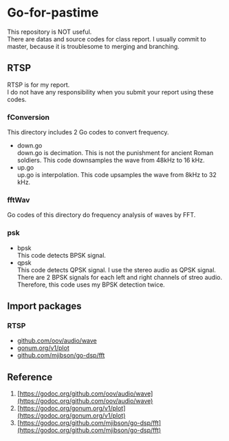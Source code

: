# Go-for-pastime  
This repository is NOT useful.  
There are datas and source codes for class report. 
I usually commit to master, because it is troublesome to merging and branching. 

## RTSP
RTSP is for my report.  
I do not have any responsibility when you submit your report using these codes.

### fConversion
This directory includes 2 Go codes to convert frequency.   
- down.go  
down.go is decimation.
This is not the punishment for ancient Roman soldiers.
This code downsamples the wave from 48kHz to 16 kHz.   
- up.go  
up.go is interpolation.
This code upsamples the wave from 8kHz to 32 kHz.  

### fftWav
Go codes of this directory do frequency analysis of waves by FFT.  

### psk
- bpsk  
This code detects BPSK signal.  
- qpsk   
This code detects QPSK signal.
I use the stereo audio as QPSK signal.
There are 2 BPSK signals for each left and right channels of streo audio.
Therefore, this code uses my BPSK detection twice.

## Import packages
### RTSP  
- [github.com/oov/audio/wave](github.com/oov/audio/wave)  
- [gonum.org/v1/plot](gonum.org/v1/plot)  
- [github.com/mjibson/go-dsp/fft](github.com/mjibson/go-dsp/fft)  
  
## Reference
1.  [https://godoc.org/github.com/oov/audio/wave](https://godoc.org/github.com/oov/audio/wave)  
2.  [https://godoc.org/gonum.org/v1/plot](https://godoc.org/gonum.org/v1/plot)  
3.  [https://godoc.org/github.com/mjibson/go-dsp/fft](https://godoc.org/github.com/mjibson/go-dsp/fft)  


